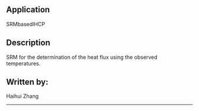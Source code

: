 Application
-----------

SRMbasedIHCP

Description
-----------   

SRM for the determination of the heat flux using the observed temperatures. 
                        
Written by:
-----------

Haihui Zhang
                                
---------------------------------


